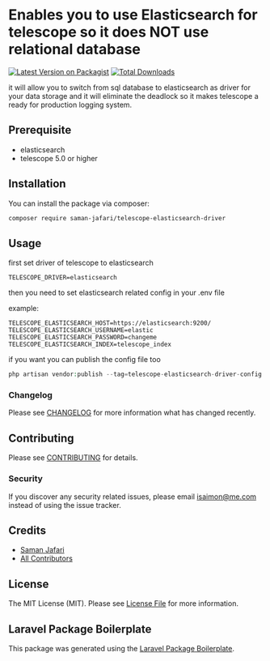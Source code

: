 # Enables you to use Elasticsearch for telescope so it does NOT use relational database

[![Latest Version on Packagist](https://img.shields.io/packagist/v/saman-jafari/telescope-elasticsearch-driver.svg?style=flat-square)](https://packagist.org/packages/saman-jafari/telescope-elasticsearch-driver)
[![Total Downloads](https://img.shields.io/packagist/dt/saman-jafari/telescope-elasticsearch-driver.svg?style=flat-square)](https://packagist.org/packages/saman-jafari/telescope-elasticsearch-driver)

it will allow you to switch from sql database to elasticsearch as driver for your data storage and it will eliminate the deadlock so it makes telescope a ready for production logging system.
## Prerequisite

- elasticsearch
- telescope 5.0 or higher

## Installation

You can install the package via composer:

```bash
composer require saman-jafari/telescope-elasticsearch-driver
```

## Usage

first set driver of telescope to elasticsearch
```dotenv
TELESCOPE_DRIVER=elasticsearch
``` 
then you need to set elasticsearch related config in your .env file

example:
```dotenv
TELESCOPE_ELASTICSEARCH_HOST=https://elasticsearch:9200/
TELESCOPE_ELASTICSEARCH_USERNAME=elastic
TELESCOPE_ELASTICSEARCH_PASSWORD=changeme
TELESCOPE_ELASTICSEARCH_INDEX=telescope_index
``` 

if you want you can publish the config file too

```php
php artisan vendor:publish --tag=telescope-elasticsearch-driver-config
```

### Changelog

Please see [CHANGELOG](CHANGELOG.md) for more information what has changed recently.

## Contributing

Please see [CONTRIBUTING](CONTRIBUTING.md) for details.

### Security

If you discover any security related issues, please email isaimon@me.com instead of using the issue tracker.

## Credits

-   [Saman Jafari](https://github.com/saman-jafari)
-   [All Contributors](../../contributors)

## License

The MIT License (MIT). Please see [License File](LICENSE.md) for more information.

## Laravel Package Boilerplate

This package was generated using the [Laravel Package Boilerplate](https://laravelpackageboilerplate.com).
